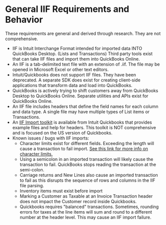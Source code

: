 # General IIF Requirements and Behavior

These requirements are general and derived through research. They are not comprehensive. 

* IIF is Intuit Interchange Format intended for imported data INTO QuickBooks Desktop. \(Lists and Transactions\) Third party tools exist that can take IIF files and import them into QuickBooks Online. 
* An IIF is a tab-delimited text file with an extension of .iif. The file may be opened in Microsoft Excel or other text editors. 
* Intuit/Quickbooks does not support IIF files. They have been deprecated. A separate SDK does exist for creating client-side applications that transform data and load into QuickBooks. 
* QuickBooks is actively trying to shift customers away from QuickBooks Desktop to QuickBooks Online. Separate utilities and APIs exist for QuickBooks Online. 
* An IIF file includes headers that define the field names for each column and data type. A single file may have multiple types of List items or Transactions. 
* An [IIF Import toolkit](https://quickbooks.intuit.com/learn-support/en-us/manage-lists/iif-overview-import-kit-sample-files-and-headers/00/201577) is available from Intuit Quickbooks that provides example files and help for headers. This toolkit is NOT comprehensive and is focused on the US version of Quickbooks. 
* Known issues / bugs with IIF imports: 
  * Character limits exist for different fields. Exceeding the length will cause a transaction to fail import. [See this link for more info on character limits.](https://quickbooks.intuit.com/learn-support/en-us/set-up-printing/character-limitations-for-fields-in-quickbooks/00/201937)
  * Using a semicolon in an imported transaction will likely cause the transaction to fail. QuickBooks stops reading the transaction at the semi-colon. 
  * Carriage returns and New Lines also cause an imported transaction to fail as this disrupts the sequence of rows and columns in the IIF file parsing.
  * Inventory items must exist before import
  * Marking a Customer as Taxable at an Invoice Transaction header does not impact the Customer record inside Quickbooks.
  * Quickbooks requires "balanced" transactions.  Sometimes, rounding errors for taxes at the line items will sum and round to a different number at the header level.  This may cause an IIF import failure.

